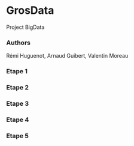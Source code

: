 # GrosData
Project BigData

### Authors
Rémi Huguenot, Arnaud Guibert, Valentin Moreau

### Etape 1

### Etape 2

### Etape 3

### Etape 4

### Etape 5
